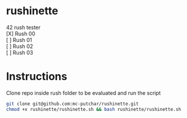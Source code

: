 # rushinette
42 rush tester <br />
[X] Rush 00 <br />
[ ] Rush 01 <br />
[ ] Rush 02 <br />
[ ] Rush 03 <br />

# Instructions
Clone repo inside rush folder to be evaluated and run the script
```bash
git clone git@github.com:mc-putchar/rushinette.git
chmod +x rushinette/rushinette.sh && bash rushinette/rushinette.sh
```
